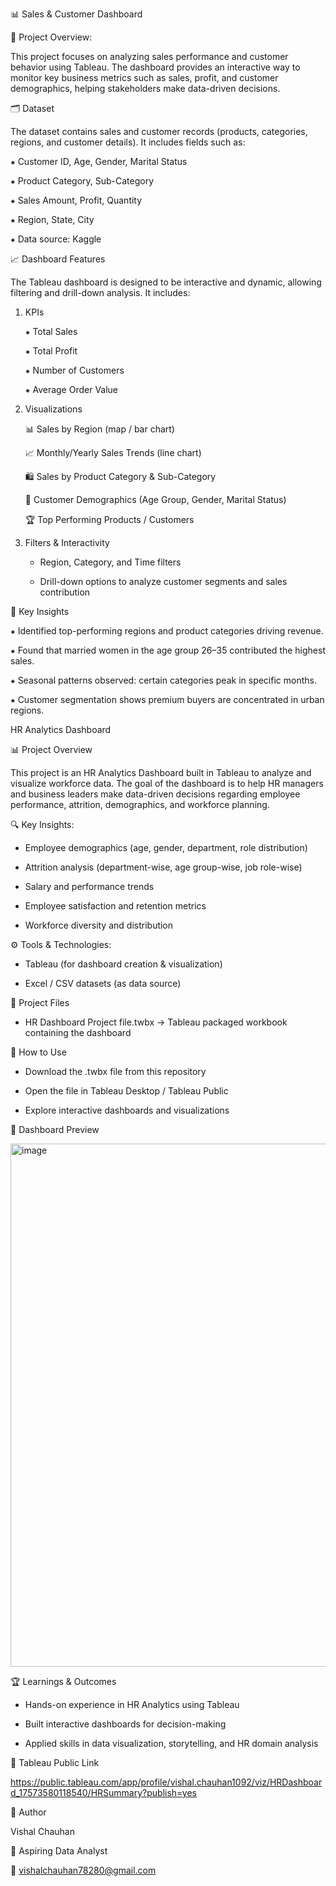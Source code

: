 📊 Sales & Customer Dashboard

📌 Project Overview:

This project focuses on analyzing sales performance and customer behavior using Tableau.
The dashboard provides an interactive way to monitor key business metrics such as sales, profit, and customer demographics, helping stakeholders make data-driven decisions.

🗂️ Dataset

The dataset contains sales and customer records (products, categories, regions, and customer details).
It includes fields such as:

 ⁕ Customer ID, Age, Gender, Marital Status

 ⁕ Product Category, Sub-Category

 ⁕ Sales Amount, Profit, Quantity

 ⁕ Region, State, City

 ⁕ Data source: Kaggle

📈 Dashboard Features

The Tableau dashboard is designed to be interactive and dynamic, allowing filtering and drill-down analysis. It includes:

1. KPIs
   
   ⁕ Total Sales
   
   ⁕ Total Profit
   
   ⁕ Number of Customers
   
   ⁕ Average Order Value

3. Visualizations

   📊 Sales by Region (map / bar chart)
   
   📈 Monthly/Yearly Sales Trends (line chart)
   
   🛍️ Sales by Product Category & Sub-Category
   
   👥 Customer Demographics (Age Group, Gender, Marital Status)
   
   🏆 Top Performing Products / Customers

5. Filters & Interactivity

   * Region, Category, and Time filters
     
   * Drill-down options to analyze customer segments and sales contribution

🔑 Key Insights

  ⁕ Identified top-performing regions and product categories driving revenue.
  
  ⁕ Found that married women in the age group 26–35 contributed the highest sales.
  
  ⁕ Seasonal patterns observed: certain categories peak in specific months.
  
  ⁕ Customer segmentation shows premium buyers are concentrated in urban regions.




HR Analytics Dashboard

📊 Project Overview

This project is an HR Analytics Dashboard built in Tableau to analyze and visualize workforce data. The goal of the dashboard is to help HR managers and business leaders make data-driven decisions regarding employee performance, attrition, demographics, and workforce planning.

🔍 Key Insights:

* Employee demographics (age, gender, department, role distribution)

* Attrition analysis (department-wise, age group-wise, job role-wise)

* Salary and performance trends

* Employee satisfaction and retention metrics

* Workforce diversity and distribution

⚙️ Tools & Technologies:

* Tableau (for dashboard creation & visualization)

* Excel / CSV datasets (as data source)

📂 Project Files

* HR Dashboard Project file.twbx → Tableau packaged workbook containing the dashboard

🚀 How to Use

* Download the .twbx file from this repository

* Open the file in Tableau Desktop / Tableau Public

* Explore interactive dashboards and visualizations

📸 Dashboard Preview

<img width="1422" height="837" alt="image" src="https://github.com/user-attachments/assets/e7d7b578-3afb-44c1-a025-e0b4a2e25486" />


🏆 Learnings & Outcomes

* Hands-on experience in HR Analytics using Tableau

* Built interactive dashboards for decision-making

* Applied skills in data visualization, storytelling, and HR domain analysis

🔗 Tableau Public Link

https://public.tableau.com/app/profile/vishal.chauhan1092/viz/HRDashboard_17573580118540/HRSummary?publish=yes

👤 Author

Vishal Chauhan

💼 Aspiring Data Analyst

📧 vishalchauhan78280@gmail.com


